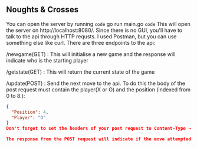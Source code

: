 ## Noughts & Crosses

You can open the server by running `code` go run main.go `code`
This will open the server on http://localhost:8080/.
Since there is no GUI, you'll have to talk to the api through HTTP requsts. I used Postman, but you can use something else like curl.
There are three endpoints to the api:

/newgame(GET)  : This will initialise a new game and the response will indicate who is the starting player

/getstate(GET) : This will return the current state of the game 

/update(POST)  : Send the next move to the api. To do this the body of the post request must contain the player(X or O) and the position (indexed from 0 to 8.):
```json
{
  "Position": 4,
  "Player": "O"
}
Don't forget to set the headers of your post request to Content-Type → application/json.

The response from the POST request will indicate if the move attempted by the player was no legal, or if the game is over.